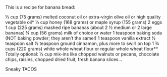 

This is a recipe for banana bread:

⅓ cup (75 grams) melted coconut oil or extra-virgin olive oil or high quality vegetable oil*
½ cup honey (168 grams) or maple syrup (155 grams)
2 eggs
1 cup (225 grams) mashed ripe bananas (about 2 ½ medium or 2 large bananas)
¼ cup (56 grams) milk of choice or water
1 teaspoon baking soda (NOT baking powder; they aren’t the same!)
1 teaspoon vanilla extract
½ teaspoon salt
½ teaspoon ground cinnamon, plus more to swirl on top
1 ¾ cups (220 grams) white whole wheat flour or regular whole wheat flour**
Totally optional: ½ cup mix-ins like chopped walnuts or pecans, chocolate chips, raisins, chopped dried fruit,
fresh banana slices…


Sneaky TACOS
